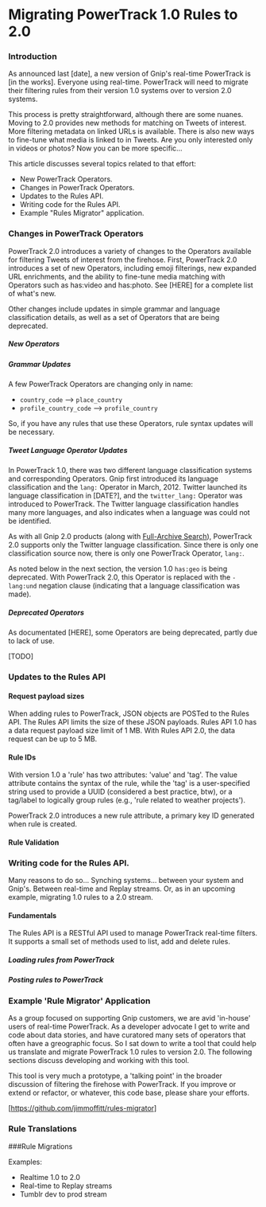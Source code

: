 # Migrating PowerTrack 1.0 Rules to 2.0

### Introduction

As announced last [date], a new version of Gnip's real-time PowerTrack is [in the works]. Everyone using real-time. PowerTrack will need to migrate their filtering rules from their version 1.0 systems over to version 2.0 systems. 

This process is pretty  straightforward, although there are some nuanes. Moving to 2.0 provides new methods for matching on Tweets of interest. More filtering metadata on linked URLs is available. There is also new ways to fine-tune what media is linked to in Tweets. Are you only interested only in videos or photos? Now you can be more specific...

This article discusses several topics related to that effort:

+ New PowerTrack Operators.
+ Changes in PowerTrack Operators.
+ Updates to the Rules API.
+ Writing code for the Rules API.
+ Example "Rules Migrator" application.   
 

    
### Changes in PowerTrack Operators  

PowerTrack 2.0 introduces a variety of changes to the Operators available for filtering Tweets of interest from the firehose. First, PowerTrack 2.0 introduces a set of new Operators, including emoji filterings, new expanded URL enrichments, and the ability to fine-tune media matching with Operators such as has:video and has:photo. See [HERE] for a complete list of what's new.

Other changes include updates in simple grammar and language classification details, as well as a set of Operators that are being deprecated. 

##### New Operators

##### Grammar Updates

A few PowerTrack Operators are changing only in name:

+ ```country_code``` --> ```place_country```
+ ```profile_country_code``` --> ```profile_country```
 
So, if you have any rules that use these Operators, rule syntax updates will be necessary. 


##### Tweet Language Operator Updates

In PowerTrack 1.0, there was two different language classification systems and corresponding Operators. Gnip first introduced its language classification and the ```lang:``` Operator in March, 2012. Twitter launched its language classification in [DATE?], and the ```twitter_lang:``` Operator was introduced to PowerTrack. The Twitter language classification handles many more languages, and also indicates when a language was could not be identified. 

As with all Gnip 2.0 products (along with [Full-Archive Search](http://support.gnip.com/apis/search_full_archive_api/)), PowerTrack 2.0 supports only the Twitter language classification. Since there is only one classification source now, there is only one PowerTrack Operator, ```lang:```. 

As noted below in the next section, the version 1.0 ```has:geo``` is being deprecated. With PowerTrack 2.0, this Operator is replaced with the ```-lang:und``` negation clause (indicating that a language classification was made).

##### Deprecated Operators

As documentated [HERE], some Operators are being deprecated, partly due to lack of use.

[TODO]
        
        
### Updates to the Rules API   

#### Request payload sizes
 
When adding rules to PowerTrack, JSON objects are POSTed to the Rules API. The Rules API limits the size of these JSON 
payloads. Rules API 1.0 has a data request payload size limit of 1 MB. With Rules API 2.0, the data request can be up to 
5 MB. 
 
#### Rule IDs 

With version 1.0 a 'rule' has two attributes: 'value' and 'tag'. The value attribute contains the syntax of the rule, 
while the 'tag' is a user-specified string used to provide a UUID (considered a best practice, btw), or a tag/label to 
logically group rules (e.g., 'rule related to weather projects').
  
PowerTrack 2.0 introduces a new rule attribute, a primary key ID generated when rule is created.
    
#### Rule Validation
 

### Writing code for the Rules API.

Many reasons to do so... Synching systems... between your system and Gnip's. Between real-time and Replay streams. Or, 
as in an upcoming example, migrating 1.0 rules to a 2.0 stream.  

#### Fundamentals

The Rules API is a RESTful API used to manage PowerTrack real-time filters. It supports a small set of methods used to 
list, add and delete rules. 

##### Loading rules from PowerTrack

##### Posting rules to PowerTrack


### Example 'Rule Migrator' Application

As a group focused on supporting Gnip customers, we are avid 'in-house' users of real-time PowerTrack. As a developer advocate I get to write and code about data stories, and have curatored many sets of operators that often have a greographic focus. So I sat down to write a tool that could help us translate and migrate PowerTrack 1.0 rules to version 2.0. The following sections discuss developing and working with this tool.

This tool is very much a prototype, a 'talking point' in the broader discussion of filtering the firehose with PowerTrack. If you improve or extend or refactor, or whatever, this code base, please share your efforts.

[https://github.com/jimmoffitt/rules-migrator]

### Rule Translations

###Rule Migrations


Examples:

+ Realtime 1.0 to 2.0
+ Real-time to Replay streams
+ Tumblr dev to prod stream







